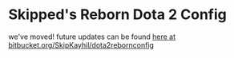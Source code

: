 Skipped's Reborn Dota 2 Config
=======================
we've moved! future updates can be found [here at bitbucket.org/SkipKayhil/dota2rebornconfig](http://bitbucket.org/SkipKayhil/dota2rebornconfig)
